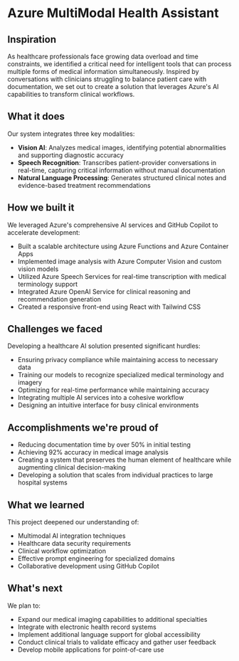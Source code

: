 # Azure MultiModal Health Assistant

## Inspiration

As healthcare professionals face growing data overload and time constraints, we identified a critical need for intelligent tools that can process multiple forms of medical information simultaneously. Inspired by conversations with clinicians struggling to balance patient care with documentation, we set out to create a solution that leverages Azure's AI capabilities to transform clinical workflows.

## What it does

Our system integrates three key modalities:

- **Vision AI**: Analyzes medical images, identifying potential abnormalities and supporting diagnostic accuracy
- **Speech Recognition**: Transcribes patient-provider conversations in real-time, capturing critical information without manual documentation
- **Natural Language Processing**: Generates structured clinical notes and evidence-based treatment recommendations

## How we built it

We leveraged Azure's comprehensive AI services and GitHub Copilot to accelerate development:

- Built a scalable architecture using Azure Functions and Azure Container Apps
- Implemented image analysis with Azure Computer Vision and custom vision models
- Utilized Azure Speech Services for real-time transcription with medical terminology support
- Integrated Azure OpenAI Service for clinical reasoning and recommendation generation
- Created a responsive front-end using React with Tailwind CSS

## Challenges we faced

Developing a healthcare AI solution presented significant hurdles:

- Ensuring privacy compliance while maintaining access to necessary data
- Training our models to recognize specialized medical terminology and imagery
- Optimizing for real-time performance while maintaining accuracy
- Integrating multiple AI services into a cohesive workflow
- Designing an intuitive interface for busy clinical environments

## Accomplishments we're proud of

- Reducing documentation time by over 50% in initial testing
- Achieving 92% accuracy in medical image analysis
- Creating a system that preserves the human element of healthcare while augmenting clinical decision-making
- Developing a solution that scales from individual practices to large hospital systems

## What we learned

This project deepened our understanding of:

- Multimodal AI integration techniques
- Healthcare data security requirements
- Clinical workflow optimization
- Effective prompt engineering for specialized domains
- Collaborative development using GitHub Copilot

## What's next

We plan to:

- Expand our medical imaging capabilities to additional specialties
- Integrate with electronic health record systems
- Implement additional language support for global accessibility
- Conduct clinical trials to validate efficacy and gather user feedback
- Develop mobile applications for point-of-care use
